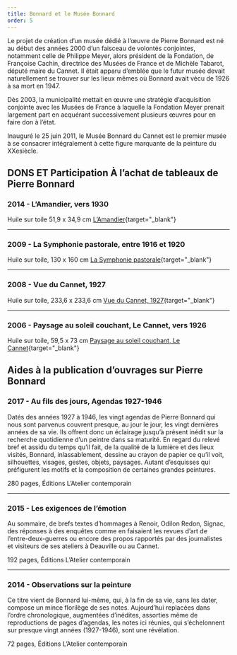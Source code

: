 ```yaml
---
title: Bonnard et le Musée Bonnard
order: 5
---
```


Le projet de création d’un musée dédié à l’œuvre de Pierre Bonnard est né au début des années 2000 d’un faisceau de volontés conjointes, notamment celle de Philippe Meyer, alors président de la Fondation, de Françoise Cachin, directrice des Musées de France et de Michèle Tabarot, député maire du Cannet. Il était apparu d’emblée que le futur musée devait naturellement se trouver sur les lieux mêmes où Bonnard avait vécu de 1926 à sa mort en 1947.

Dès 2003, la municipalité mettait en œuvre une stratégie d’acquisition conjointe avec les Musées de France à laquelle la Fondation Meyer prenait largement part en acquérant successivement plusieurs œuvres pour en faire don à l’état.

Inauguré le 25 juin 2011, le Musée Bonnard du Cannet est le premier musée à se consacrer intégralement à cette figure marquante de la peinture du XXesiècle.

## DONS ET Participation À l’achat de tableaux de Pierre Bonnard

### 2014 - <span>L’Amandier, vers 1930</span>
Huile sur toile 51,9 x 34,9 cm <span class="side-note">[L’Amandier](https://www.museebonnard.fr/agenda/170-les-p-tits-bonnard-12){target="_blank"}</span>

---

### 2009 - <span>La Symphonie pastorale, entre 1916 et 1920</span>

Huile sur toile, 130 x 160 cm <span class="side-note">[La Symphonie pastorale](https://www.musee-orsay.fr/en/artworks/la-symphonie-pastorale-152229){target="_blank"}</span>

---

### 2008 - <span>Vue du Cannet, 1927</span>

Huile sur toile, 233,6 x 233,6 cm <span class="side-note">[Vue du Cannet, 1927](https://www.musee-orsay.fr/fr/oeuvres/vue-du-cannet-149609){target="_blank"}</span>

---

### 2006 - <span>Paysage au soleil couchant, Le Cannet, vers 1926</span>

Huile sur toile, 59,5 x 73 cm <span class="side-note">[Paysage au soleil couchant, Le Cannet](https://www.musee-orsay.fr/fr/oeuvres/paysage-au-soleil-couchant-le-cannet-150032){target="_blank"}</span>


## Aides à la publication d’ouvrages sur Pierre Bonnard


### 2017 - <span>Au fils des jours,  Agendas 1927-1946</span>
Datés des années 1927 à 1946, les vingt agendas de Pierre Bonnard qui nous sont parvenus couvrent presque, au jour le jour, les vingt dernières années de sa vie. Ils offrent donc un éclairage jusqu’à présent inédit sur la recherche quotidienne d’un peintre dans sa maturité. En regard du relevé bref et assidu du temps qu’il fait, de la qualité de la lumière et des lieux visités, Bonnard, inlassablement, dessine au crayon de papier ce qu’il voit, silhouettes, visages, gestes, objets, paysages. Autant d’esquisses qui préfigurent les motifs et la composition de certaines grandes peintures.

280 pages, Éditions L’Atelier contemporain


---

### 2015 - <span>Les exigences de l’émotion</span>

Au sommaire, de brefs textes d’hommages à Renoir, Odilon Redon, Signac, des réponses à des enquêtes comme en faisaient les revues d’art de l’entre-deux-guerres ou encore des propos rapportés par des journalistes et visiteurs de ses ateliers à Deauville ou au Cannet.

192 pages, Éditions L’Atelier contemporain

---

### 2014 - <span>Observations sur la peinture</span>

Ce titre vient de Bonnard lui-même, qui, à la fin de sa vie, sans les dater, compose un mince florilège de ses notes. Aujourd’hui replacées dans l’ordre chronologique, augmentées d’inédites, assorties même de reproductions de pages d’agendas, les notes ici réunies, qui s’échelonnent sur presque vingt années (1927-1946), sont une révélation.

72 pages, Éditions L’Atelier contemporain
